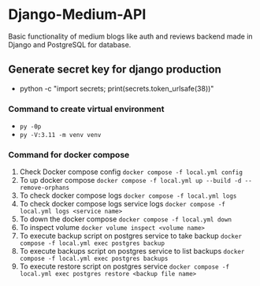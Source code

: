 # Django-Medium-API
Basic functionality of medium blogs like auth and reviews backend made in Django and PostgreSQL for database.


## Generate secret key for django production
- python -c "import secrets; print(secrets.token_urlsafe(38))"

### Command to create virtual environment
- `py -0p`
- `py -V:3.11 -m venv venv`

### Command for docker compose
1. Check Docker compose config 
    `docker compose -f local.yml config`
2. To up docker compose
    `docker compose -f local.yml up --build -d --remove-orphans`
3. To check docker compose logs
    `docker compose -f local.yml logs`
4. To check docker compose logs service logs
    `docker compose -f local.yml logs <service name>`
5. To down the docker compose
    `docker compose -f local.yml down`
6. To inspect volume
    `docker volume inspect <volume name>`
7. To execute backup script on postgres service to take backup
    `docker compose -f local.yml exec postgres backup`
8. To execute backups script on postgres service to list backups
    `docker compose -f local.yml exec postgres backups`
9. To execute restore script on postgres service
    `docker compose -f local.yml exec postgres restore <backup file name>`
